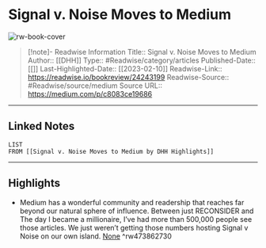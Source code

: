 # Signal v. Noise Moves to Medium

![rw-book-cover](https://readwise-assets.s3.amazonaws.com/static/images/article4.6bc1851654a0.png)
<br>
>[!note]- Readwise Information
>Title:: Signal v. Noise Moves to Medium
>Author:: [[DHH]]
>Type:: #Readwise/category/articles
>Published-Date:: [[]]
>Last-Highlighted-Date:: [[2023-02-10]]
>Readwise-Link:: https://readwise.io/bookreview/24243199
>Readwise-Source:: #Readwise/source/medium
>Source URL:: https://medium.com/p/c8083ce19686
--- 

## Linked Notes
```dataview
LIST
FROM [[Signal v. Noise Moves to Medium by DHH Highlights]]
```

---

## Highlights
- Medium has a wonderful community and readership that reaches far beyond our natural sphere of influence. Between just RECONSIDER and The day I became a millionaire, I’ve had more than 500,000 people see those articles. We just weren’t getting those numbers hosting Signal v Noise on our own island. [None](https://readwise.io/open/473862730) ^rw473862730
